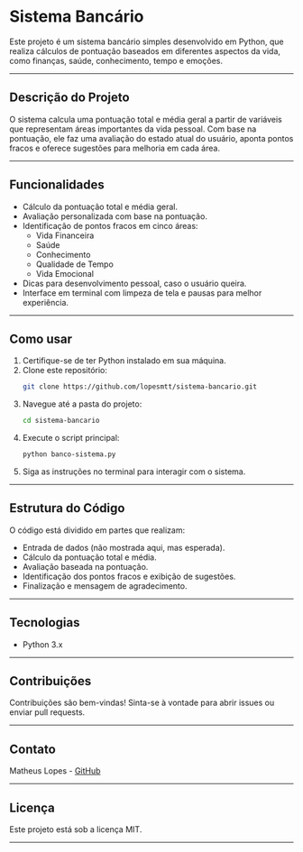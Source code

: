 # Sistema Bancário

Este projeto é um sistema bancário simples desenvolvido em Python, que realiza cálculos de pontuação baseados em diferentes aspectos da vida, como finanças, saúde, conhecimento, tempo e emoções.

---

## Descrição do Projeto

O sistema calcula uma pontuação total e média geral a partir de variáveis que representam áreas importantes da vida pessoal. Com base na pontuação, ele faz uma avaliação do estado atual do usuário, aponta pontos fracos e oferece sugestões para melhoria em cada área.

---

## Funcionalidades

- Cálculo da pontuação total e média geral.
- Avaliação personalizada com base na pontuação.
- Identificação de pontos fracos em cinco áreas:
  - Vida Financeira
  - Saúde
  - Conhecimento
  - Qualidade de Tempo
  - Vida Emocional
- Dicas para desenvolvimento pessoal, caso o usuário queira.
- Interface em terminal com limpeza de tela e pausas para melhor experiência.

---

## Como usar

1. Certifique-se de ter Python instalado em sua máquina.
2. Clone este repositório:
   ```bash
   git clone https://github.com/lopesmtt/sistema-bancario.git
   ```
3. Navegue até a pasta do projeto:
   ```bash
   cd sistema-bancario
   ```
4. Execute o script principal:
   ```bash
   python banco-sistema.py
   ```
5. Siga as instruções no terminal para interagir com o sistema.

---

## Estrutura do Código

O código está dividido em partes que realizam:

- Entrada de dados (não mostrada aqui, mas esperada).
- Cálculo da pontuação total e média.
- Avaliação baseada na pontuação.
- Identificação dos pontos fracos e exibição de sugestões.
- Finalização e mensagem de agradecimento.

---

## Tecnologias

- Python 3.x

---

## Contribuições

Contribuições são bem-vindas! Sinta-se à vontade para abrir issues ou enviar pull requests.

---

## Contato

Matheus Lopes - [GitHub](https://github.com/lopesmtt)

---

## Licença

Este projeto está sob a licença MIT.

---
